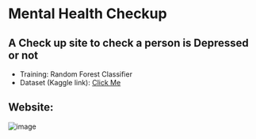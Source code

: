 # Mental Health Checkup

## A Check up site to check a person is Depressed or not

- Training: Random Forest Classifier
- Dataset (Kaggle link): <a href="https://www.kaggle.com/competitions/playground-series-s4e11/data">Click Me</a>

## Website:
  
![image](https://github.com/user-attachments/assets/bc20f6e5-62fd-47f5-b38a-128cecde079e)
